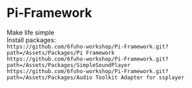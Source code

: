 # Pi-Framework
Make life simple
<br>
Install packages:
<br>
`https://github.com/6fuho-workshop/Pi-Framework.git?path=/Assets/Packages/Pi Framework`
<br>
`https://github.com/6fuho-workshop/Pi-Framework.git?path=/Assets/Packages/SimpleSoundPlayer`
<br>
`https://github.com/6fuho-workshop/Pi-Framework.git?path=/Assets/Packages/Audio Toolkit Adapter for ssplayer`
